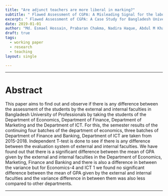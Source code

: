 ```yaml
---
title: "Are adjunct teachers are more liberal in marking?"
subtitle: " Flawed Assessment of CGPA: A Misleading Signal for the labor market-A Case Study for Bangladesh University of Professionals"
excerpt: " Flawed Assessment of CGPA: A Case Study for Bangladesh University of Professionals"
date: 2019-01-01
author: "Md. Esmael Hossain, Prabaran Chakma, Nadira Haque, Abdul M Khan"
draft: true
tags:
  - working paper
  - research
  - teaching
layout: single

---
```



---
# Abstract

This paper aims to find out and observe if there is any difference between the assessment of the students by the external and internal faculties in Bangladesh University of Professionals by taking the students of the Department of Economics, Department of Finance, Department of Marketing and the Department of ICT. For this, the semester results of the continuing four batches of the department of economics, three batches of Department of Finance and Banking, Department of ICT are taken from 2015-2018. Independent T-test is done to see if there is any difference between the evaluation system of external and internal faculties. We have found out that there is a significant difference between the mean of GPA given by the external and internal faculties in the Department of Economics, Marketing, Finance and Banking and there is also a difference in between the variance but for Economics-4 and ICT 1 we found no significant difference between the mean of GPA given by the external and internal faculties and the variance difference in between them was also less compared to other departments.

---

